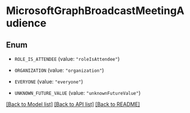 # MicrosoftGraphBroadcastMeetingAudience

## Enum


* `ROLE_IS_ATTENDEE` (value: `"roleIsAttendee"`)

* `ORGANIZATION` (value: `"organization"`)

* `EVERYONE` (value: `"everyone"`)

* `UNKNOWN_FUTURE_VALUE` (value: `"unknownFutureValue"`)


[[Back to Model list]](../README.md#documentation-for-models) [[Back to API list]](../README.md#documentation-for-api-endpoints) [[Back to README]](../README.md)


